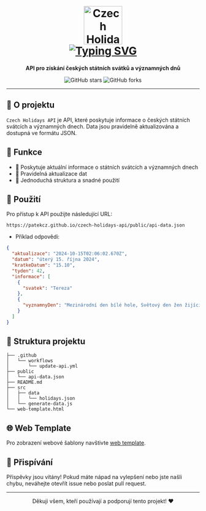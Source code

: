 <h1 align="center">
  <br>
  <a href="https://github.com/patekcz"><img src="https://github.com/patekcz/czech-holidays-api/assets/52839023/de47535a-9ad6-42f3-b01f-0e66e14edcf4" height="100" alt="Czech Holidays API"></a>
  <br>
  <a href="https://git.io/typing-svg"><img src="https://readme-typing-svg.demolab.com?font=Fira+Code&duration=2000&pause=1000&random=false&width=160&lines=Czech+Holidays+API" alt="Typing SVG" /></a>
  <br>
</h1>

<p align="center">
  <b>API pro získání českých státních svátků a významných dnů</b>
</p>

<p align="center">
  <img src="https://img.shields.io/github/stars/patekcz/czech-holidays-api?style=social" alt="GitHub stars">
  <img src="https://img.shields.io/github/forks/patekcz/czech-holidays-api?style=social" alt="GitHub forks">
</p>

---

## 🌟 O projektu

`Czech Holidays API` je API, které poskytuje informace o českých státních svátcích a významných dnech. Data jsou pravidelně aktualizována a dostupná ve formátu JSON.

## 🚀 Funkce

- 📅 Poskytuje aktuální informace o státních svátcích a významných dnech
- 🔄 Pravidelná aktualizace dat
- 📂 Jednoduchá struktura a snadné použití

## 🌱 Použití

Pro přístup k API použijte následující URL:

```
https://patekcz.github.io/czech-holidays-api/public/api-data.json
```

- Příklad odpovědi:

```json
{
  "aktualizace": "2024-10-15T02:06:02.670Z",
  "datum": "úterý 15. října 2024",
  "kratkeDatum": "15.10",
  "tyden": 42,
  "informace": [
    {
      "svatek": "Tereza"
    },
    {
      "vyznamnyDen": "Mezinárodní den bílé hole, Světový den žen žijících na venkově"
    }
  ]
}
```

## 📂 Struktura projektu

```
├── .github
│   └── workflows
│       └── update-api.yml
├── public
│   └── api-data.json
├── README.md
├── src
│   ├── data
│   │   └── holidays.json
│   └── generate-data.js
└── web-template.html
```

## 🌐 Web Template

Pro zobrazení webové šablony navštivte [web template](https://patekcz.github.io/czech-holidays-api/web-template).

## 🤝 Přispívání

Příspěvky jsou vítány! Pokud máte nápad na vylepšení nebo jste našli chybu, neváhejte otevřít issue nebo poslat pull request.

---

<p align="center">
  Děkuji všem, kteří používají a podporují tento projekt! ❤️
</p>
